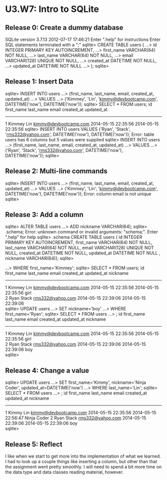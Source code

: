 # U3.W7: Intro to SQLite

## Release 0: Create a dummy database

<!-- paste your terminal output here -->
SQLite version 3.7.13 2012-07-17 17:46:21
Enter ".help" for instructions
Enter SQL statements terminated with a ";"
sqlite> CREATE TABLE users (
   ...>   id INTEGER PRIMARY KEY AUTOINCREMENT,
   ...>   first_name VARCHAR(64) NOT NULL,
   ...>   last_name  VARCHAR(64) NOT NULL,
   ...>   email VARCHAR(128) UNIQUE NOT NULL,
   ...>   created_at DATETIME NOT NULL,
   ...>   updated_at DATETIME NOT NULL
   ...> );
sqlite> 


## Release 1: Insert Data 
<!-- paste your terminal output here -->

sqlite> INSERT INTO users
   ...> (first_name, last_name, email, created_at, updated_at)
   ...> VALUES
   ...> ('Kimmey', 'Lin', 'kimmy@devbootcamp.com', DATETIME('now'), DATETIME('now'));
sqlite> SELECT * FROM users;
id          first_name  last_name   email                  created_at           updated_at         
----------  ----------  ----------  ---------------------  -------------------  -------------------
1           Kimmey      Lin         kimmy@devbootcamp.com  2014-05-15 22:35:56  2014-05-15 22:35:56
sqlite> INSERT INTO users VALUES ('Ryan', 'Stack', 'rms332@yahoo.com', DATETIME('now'), DATETIME('now'));
Error: table users has 6 columns but 5 values were supplied
sqlite> INSERT INTO users
   ...> (first_name, last_name, email, created_at, updated_at)
   ...> VALUES
   ...> ('Ryan', 'Stack', 'rms332@yahoo.com', DATETIME('now'), DATETIME('now')); 
sqlite> 


## Release 2: Multi-line commands
<!-- paste your terminal output here -->
sqlite> INSERT INTO users
   ...> (first_name, last_name, email, created_at, updated_at)
   ...> VALUES
   ...> ('Kimmey', 'Lin', 'kimmy@devbootcamp.com', DATETIME('now'), DATETIME('now'));
Error: column email is not unique
sqlite> 

## Release 3: Add a column
<!-- paste your terminal output here -->

sqlite> ALTER TABLE users 
   ...> ADD nickname VARCHAR(64);
sqlite> .schema;
Error: unknown command or invalid arguments:  "schema;". Enter ".help" for help
sqlite> .schema
CREATE TABLE users (
  id INTEGER PRIMARY KEY AUTOINCREMENT,
  first_name VARCHAR(64) NOT NULL,
  last_name  VARCHAR(64) NOT NULL,
  email VARCHAR(128) UNIQUE NOT NULL,
  created_at DATETIME NOT NULL,
  updated_at DATETIME NOT NULL
, nickname VARCHAR(64));
sqlite> 


  ...> WHERE first_name='Kimmey';
sqlite> SELECT * FROM users;
id          first_name  last_name   email                  created_at           updated_at           nickname  
----------  ----------  ----------  ---------------------  -------------------  -------------------  ----------
1           Kimmey      Lin         kimmy@devbootcamp.com  2014-05-15 22:35:56  2014-05-15 22:35:56  girl      
2           Ryan        Stack       rms332@yahoo.com       2014-05-15 22:39:06  2014-05-15 22:39:06            
sqlite> UPDATE users
   ...> SET nickname='boy'
   ...> WHERE first_name='Ryan';
sqlite> SELECT * FROM users
   ...> ;
id          first_name  last_name   email                  created_at           updated_at           nickname  
----------  ----------  ----------  ---------------------  -------------------  -------------------  ----------
1           Kimmey      Lin         kimmy@devbootcamp.com  2014-05-15 22:35:56  2014-05-15 22:35:56  girl      
2           Ryan        Stack       rms332@yahoo.com       2014-05-15 22:39:06  2014-05-15 22:39:06  boy       
sqlite> 


## Release 4: Change a value
<!-- paste your terminal output here -->

sqlite> UPDATE users
   ...> SET first_name='Kimmy', nickname='Ninja Coder', updated_at=DATETIME('now')
   ...> WHERE last_name='Lin';
sqlite> SELECT * FROM users
   ...> ;
id          first_name  last_name   email                  created_at           updated_at           nickname   
----------  ----------  ----------  ---------------------  -------------------  -------------------  -----------
1           Kimmy       Lin         kimmy@devbootcamp.com  2014-05-15 22:35:56  2014-05-15 22:56:47  Ninja Coder
2           Ryan        Stack       rms332@yahoo.com       2014-05-15 22:39:06  2014-05-15 22:39:06  boy        
sqlite> 

## Release 5: Reflect
<!-- Add your reflection here -->
I like when we start to get more into the implementation of what we learned.  I had to look up a couple things like inserting a column, but other than that the assignment went pretty smoothly.  I will need to spend a bit more time on the data type and data classes reading material, however.  